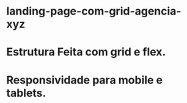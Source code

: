 # landing-page-com-grid-agencia-xyz
# Estrutura Feita com grid e flex.
# Responsividade para mobile e tablets.
